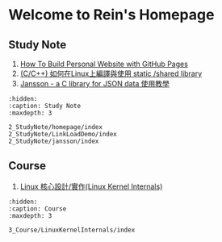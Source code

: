 # Welcome to Rein's Homepage

<!-- ## Project
```{toctree}
:hidden:
:caption: Project
:maxdepth: 2

``` -->


## Study Note
1. [How To Build Personal Website with GitHub Pages](./2_StudyNote/homepage/index.md)
2. [(C/C++) 如何在Linux上編譯與使用 static /shared library](./2_StudyNote/LinkLoadDemo/index.md)
1. [Jansson - a C library for JSON data 使用教學](./2_StudyNote/jansson/index.md)
```{toctree}
:hidden:
:caption: Study Note
:maxdepth: 3

2_StudyNote/homepage/index
2_StudyNote/LinkLoadDemo/index
2_StudyNote/jansson/index
```

## Course
1. [Linux 核心設計/實作(Linux Kernel Internals)](./3_Course/LinuxKernelInternals/index.md)
```{toctree}
:hidden:
:caption: Course
:maxdepth: 3

3_Course/LinuxKernelInternals/index
```

